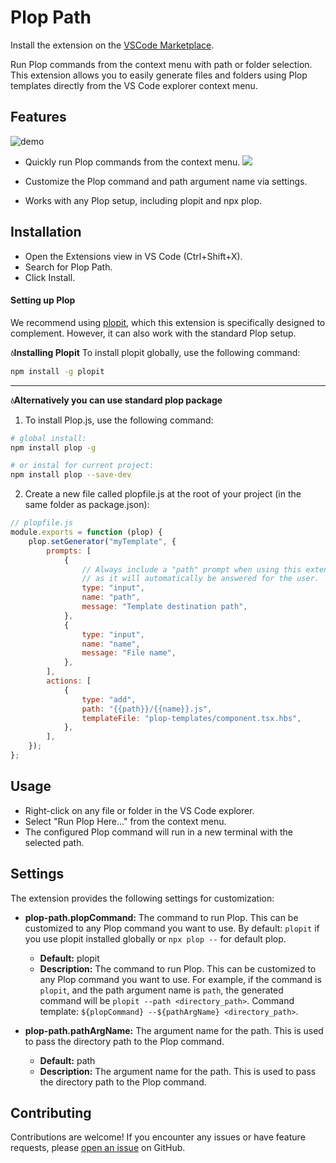 # Plop Path

Install the extension on the [VSCode Marketplace](https://marketplace.visualstudio.com/items?itemName=keyzog.plop-path).

Run Plop commands from the context menu with path or folder selection. This extension allows you to easily generate files and folders using Plop templates directly from the VS Code explorer context menu.

## Features

![demo](https://i.imgur.com/31AVeN6.gif)

-  Quickly run Plop commands from the context menu.
   ![](https://i.imgur.com/HDZwo5H.jpeg)

-  Customize the Plop command and path argument name via settings.
-  Works with any Plop setup, including plopit and npx plop.

## Installation

-  Open the Extensions view in VS Code (Ctrl+Shift+X).
-  Search for Plop Path.
-  Click Install.

#### Setting up Plop

We recommend using [plopit](https://www.npmjs.com/package/plopit), which this extension is specifically designed to complement. However, it can also work with the standard Plop setup.

**💧Installing Plopit**
To install plopit globally, use the following command:

```bash
npm install -g plopit
```

---

**💧Alternatively you can use standard plop package**

1. To install Plop.js, use the following command:

```bash
# global install:
npm install plop -g

# or instal for current project:
npm install plop --save-dev
```

2. Create a new file called plopfile.js at the root of your project (in the same folder as package.json):

```js
// plopfile.js
module.exports = function (plop) {
	plop.setGenerator("myTemplate", {
		prompts: [
			{
				// Always include a "path" prompt when using this extension,
				// as it will automatically be answered for the user.
				type: "input",
				name: "path",
				message: "Template destination path",
			},
			{
				type: "input",
				name: "name",
				message: "File name",
			},
		],
		actions: [
			{
				type: "add",
				path: "{{path}}/{{name}}.js",
				templateFile: "plop-templates/component.tsx.hbs",
			},
		],
	});
};
```

## Usage

-  Right-click on any file or folder in the VS Code explorer.
-  Select "Run Plop Here..." from the context menu.
-  The configured Plop command will run in a new terminal with the selected path.

## Settings

The extension provides the following settings for customization:

-  **plop-path.plopCommand:** The command to run Plop. This can be customized to any Plop command you want to use. By default: `plopit` if you use plopit installed globally or `npx plop --` for default plop.

   -  **Default:** plopit
   -  **Description:** The command to run Plop. This can be customized to any Plop command you want to use. For example, if the command is `plopit`, and the path argument name is `path`, the generated command will be `plopit --path <directory_path>`. Command template: `${plopCommand} --${pathArgName} <directory_path>`.

-  **plop-path.pathArgName:** The argument name for the path. This is used to pass the directory path to the Plop command.

   -  **Default:** path
   -  **Description:** The argument name for the path. This is used to pass the directory path to the Plop command.

## Contributing

Contributions are welcome! If you encounter any issues or have feature requests, please [open an issue](https://github.com/keyzog/plop-vscode/issues) on GitHub.
